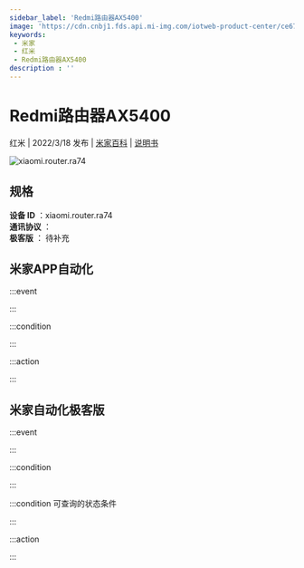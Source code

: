 ```yaml
---
sidebar_label: 'Redmi路由器AX5400'
image: 'https://cdn.cnbj1.fds.api.mi-img.com/iotweb-product-center/ce6795cdb71816d1a08336a39b1428d5_1646038342631.png?GalaxyAccessKeyId=AKVGLQWBOVIRQ3XLEW&Expires=9223372036854775807&Signature=hbr2kYf27AavAxXFvsu8HeQI8AA='
keywords: 
 - 米家
 - 红米
 - Redmi路由器AX5400
description : ''
---
```

# Redmi路由器AX5400

红米 | 2022/3/18 发布 | [米家百科](https://home.mi.com/webapp/content/baike/product/index.html?model=xiaomi.router.ra74) | [说明书](https://home.mi.com/views/introduction.html?model=xiaomi.router.ra74&region=cn)

![xiaomi.router.ra74](https://cdn.cnbj1.fds.api.mi-img.com/iotweb-product-center/ce6795cdb71816d1a08336a39b1428d5_1646038342631.png?GalaxyAccessKeyId=AKVGLQWBOVIRQ3XLEW&Expires=9223372036854775807&Signature=hbr2kYf27AavAxXFvsu8HeQI8AA=)

## 规格  
> 
**设备 ID** ：xiaomi.router.ra74  
**通讯协议** ：  
**极客版**  ： 待补充 


## 米家APP自动化  

:::event  

:::

:::condition  

:::

:::action   

:::

## 米家自动化极客版  

:::event  

:::

:::condition  

:::

:::condition 可查询的状态条件  

:::

:::action  

:::

        

